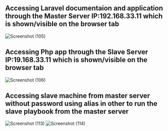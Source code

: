 ## Accessing Laravel documentaion and application through the Master Server IP:192.168.33.11 which is shown/visible on the browser tab
![Screenshot (105)](https://github.com/Opebiodun/Examination_Project/assets/124619566/11ffae0b-161b-47a7-aa14-c2e3f1251199)

## Accessing Php app through the Slave Server IP:19.168.33.11 which is shown/visible on the browser tab
![Screenshot (106)](https://github.com/Opebiodun/Examination_Project/assets/124619566/9a665c1f-e65e-4480-a0b7-60ecd23c4cac)

## Accessing slave machine from master server without password using alias in other to run the slave playbook from the master server
![Screenshot (113)](https://github.com/Opebiodun/Examination_Project/assets/124619566/cd4723ea-cf26-41ff-8f88-5a0e6d8c2656)
![Screenshot (114)](https://github.com/Opebiodun/Examination_Project/assets/124619566/a104cdb3-b080-4c82-ae38-153328a49538)
